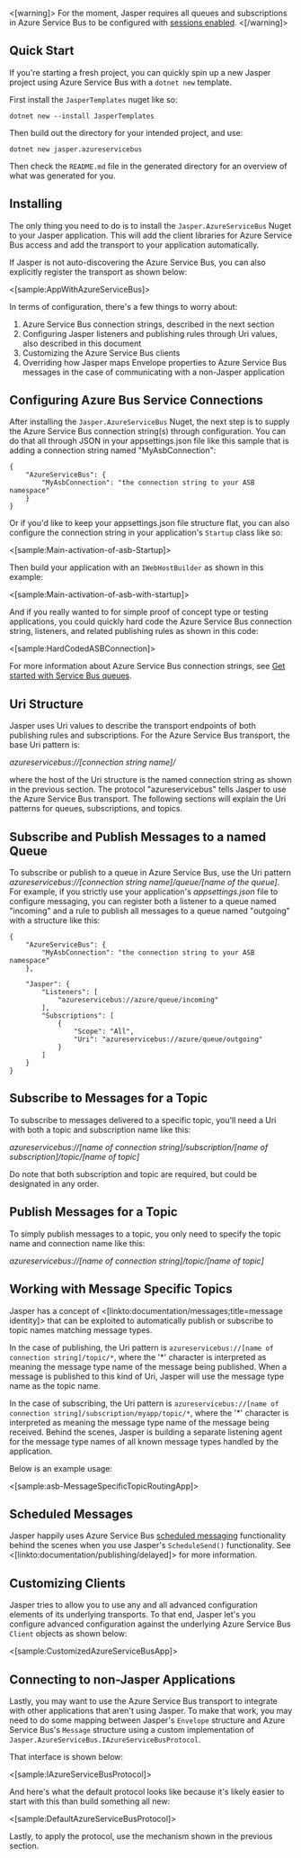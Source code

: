 <!--title:Azure Service Bus Transport-->

<[warning]>
For the moment, Jasper requires all queues and subscriptions in Azure Service Bus to be configured with [sessions enabled](https://docs.microsoft.com/en-us/azure/service-bus-messaging/message-sessions).
<[/warning]>

## Quick Start

If you're starting a fresh project, you can quickly spin up a new Jasper project using Azure Service Bus with a `dotnet new` template. 

First install the `JasperTemplates` nuget like so:

```
dotnet new --install JasperTemplates
```

Then build out the directory for your intended project, and use:

```
dotnet new jasper.azureservicebus
```

Then check the `README.md` file in the generated directory for an overview of what was generated for you.

## Installing

The only thing you need to do is to install the `Jasper.AzureServiceBus` Nuget to your Jasper application. This will add the client libraries for Azure Service Bus access
and add the transport to your application automatically. 

If Jasper is not auto-discovering the Azure Service Bus, you can also explicitly register the transport as shown below:

<[sample:AppWithAzureServiceBus]>


In terms of configuration, there's a few things to worry about:

1. Azure Service Bus connection strings, described in the next section
2. Configuring Jasper listeners and publishing rules through Uri values, also described in this document
3. Customizing the Azure Service Bus clients
4. Overriding how Jasper maps Envelope properties to Azure Service Bus messages in the case of communicating with a non-Jasper application

## Configuring Azure Bus Service Connections

After installing the `Jasper.AzureServiceBus` Nuget, the next step is to supply the Azure Service Bus connection string(s) through configuration. You can do that all through
JSON in your appsettings.json file like this sample that is adding a connection string named "MyAsbConnection":

```
{
    "AzureServiceBus": {
        "MyAsbConnection": "the connection string to your ASB namespace"
    }
}
```

Or if you'd like to keep your appsettings.json file structure flat, you can also configure the connection string in your application's `Startup` class like so:

<[sample:Main-activation-of-asb-Startup]>

Then build your application with an `IWebHostBuilder` as shown in this example:

<[sample:Main-activation-of-asb-with-startup]>

And if you really wanted to for simple proof of concept type or testing applications, you could quickly hard code the Azure Service Bus connection string, listeners,
and related publishing rules as shown in this code:

<[sample:HardCodedASBConnection]>


For more information about Azure Service Bus connection strings, see [Get started with Service Bus queues](https://docs.microsoft.com/en-us/azure/service-bus-messaging/service-bus-dotnet-how-to-use-topics-subscriptions).


## Uri Structure

Jasper uses Uri values to describe the transport endpoints of both publishing rules and subscriptions. For the Azure Service Bus transport, the base Uri pattern is:

*azureservicebus://[connection string name]/*

where the host of the Uri structure is the named connection string as shown in the previous section. The protocol "azureservicebus" tells Jasper to use the Azure Service Bus transport. The following sections will explain the Uri patterns for queues, subscriptions, and topics.

## Subscribe and Publish Messages to a named Queue

To subscribe or publish to a queue in Azure Service Bus, use the Uri pattern *azureservicebus://[connection string name]/queue/[name of the queue]*. For example, if you strictly use your application's *appsettings.json* file to configure messaging, you can register both a listener to a queue named "incoming" and a rule to publish all messages to a queue named
"outgoing" with a structure like this:

```
{
    "AzureServiceBus": {
        "MyAsbConnection": "the connection string to your ASB namespace"
    },

    "Jasper": {
        "Listeners": [
            "azureservicebus://azure/queue/incoming"
        ],
        "Subscriptions": [
            {
                "Scope": "All",
                "Uri": "azureservicebus://azure/queue/outgoing"
            }
        ]
    }
}
```



## Subscribe to Messages for a Topic

To subscribe to messages delivered to a specific topic, you'll need a Uri with both a topic and subscription name like this:

*azureservicebus://[name of connection string]/subscription/[name of subscription]/topic/[name of topic]*

Do note that both subscription and topic are required, but could be designated in any order.

## Publish Messages for a Topic

To simply publish messages to a topic, you only need to specify the topic name and connection name like this:

*azureservicebus://[name of connection string]/topic/[name of topic]*

## Working with Message Specific Topics

Jasper has a concept of <[linkto:documentation/messages;title=message identity]> that can be exploited to automatically publish or subscribe to
topic names matching message types. 

In the case of publishing, the Uri pattern is `azureservicebus://[name of connection string]/topic/*`, where the '*' character is interpreted as meaning the message type name of the message being published. When a message is published to this kind of Uri, Jasper will use the message type name as the topic name.

In the case of subscribing, the Uri pattern is `azureservicebus://[name of connection string]/subscription/myapp/topic/*`, where the '*' character is interpreted as meaning the message type name of the message being received. Behind the scenes, Jasper is building a separate listening agent for the message type names of all known message types handled by the application.

Below is an example usage:

<[sample:asb-MessageSpecificTopicRoutingApp]>

## Scheduled Messages

Jasper happily uses Azure Service Bus [scheduled messaging](https://docs.microsoft.com/en-us/azure/service-bus-messaging/message-sequencing) functionality behind the scenes
when you use Jasper's `ScheduleSend()` functionality. See <[linkto:documentation/publishing/delayed]> for more information.

## Customizing Clients

Jasper tries to allow you to use any and all advanced configuration elements of its underlying transports. To that end, Jasper let's you configure
advanced configuration against the underlying Azure Service Bus `Client` objects as shown below:

<[sample:CustomizedAzureServiceBusApp]>


## Connecting to non-Jasper Applications

Lastly, you may want to use the Azure Service Bus transport to integrate with other applications that aren't using Jasper. To make that work, you may need to do some
mapping between Jasper's `Envelope` structure and Azure Service Bus's `Message` structure using a custom implementation of `Jasper.AzureServiceBus.IAzureServiceBusProtocol`.

That interface is shown below:

<[sample:IAzureServiceBusProtocol]>

And here's what the default protocol looks like because it's likely easier to start with this than build something all new:

<[sample:DefaultAzureServiceBusProtocol]>

Lastly, to apply the protocol, use the mechanism shown in the previous section.